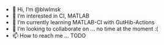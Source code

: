 - 👋 Hi, I’m @blwlmsk
- 👀 I’m interested in CI, MATLAB
- 🌱 I’m currently learning MATLAB-CI with GutHib-Actions
- 💞️ I’m looking to collaborate on ... no time at the moment :(
- 📫 How to reach me ... TODO

<!---
blwlmsk/blwlmsk is a ✨ special ✨ repository because its `README.md` (this file) appears on your GitHub profile.
You can click the Preview link to take a look at your changes.
--->
